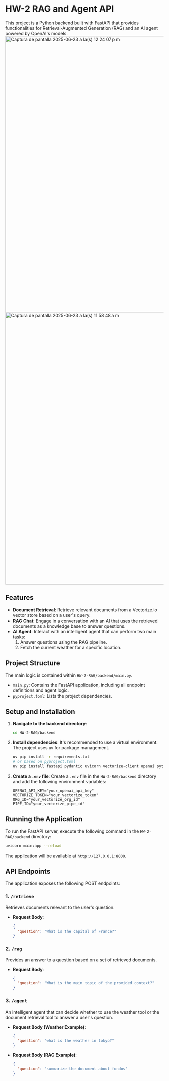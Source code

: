 # HW-2 RAG and Agent API

This project is a Python backend built with FastAPI that provides functionalities for Retrieval-Augmented Generation (RAG) and an AI agent powered by OpenAI's models.
<img width="877" alt="Captura de pantalla 2025-06-23 a la(s) 12 24 07 p m" src="https://github.com/user-attachments/assets/2be4f504-bcf0-43a7-83bf-3e4301d13d2f" />
<img width="867" alt="Captura de pantalla 2025-06-23 a la(s) 11 58 48 a m" src="https://github.com/user-attachments/assets/7568e8dc-b83a-430a-9b36-9609d793900e" />


## Features

- **Document Retrieval**: Retrieve relevant documents from a Vectorize.io vector store based on a user's query.
- **RAG Chat**: Engage in a conversation with an AI that uses the retrieved documents as a knowledge base to answer questions.
- **AI Agent**: Interact with an intelligent agent that can perform two main tasks:
    1.  Answer questions using the RAG pipeline.
    2.  Fetch the current weather for a specific location.

## Project Structure

The main logic is contained within `HW-2-RAG/backend/main.py`.

-   `main.py`: Contains the FastAPI application, including all endpoint definitions and agent logic.
-   `pyproject.toml`: Lists the project dependencies.

## Setup and Installation

1.  **Navigate to the backend directory**:
    ```bash
    cd HW-2-RAG/backend
    ```

2.  **Install dependencies**:
    It's recommended to use a virtual environment. The project uses `uv` for package management.
    ```bash
    uv pip install -r requirements.txt 
    # or based on pyproject.toml
    uv pip install fastapi pydantic uvicorn vectorize-client openai python-dotenv litellm
    ```

3.  **Create a `.env` file**:
    Create a `.env` file in the `HW-2-RAG/backend` directory and add the following environment variables:
    ```
    OPENAI_API_KEY="your_openai_api_key"
    VECTORIZE_TOKEN="your_vectorize_token"
    ORG_ID="your_vectorize_org_id"
    PIPE_ID="your_vectorize_pipe_id"
    ```

## Running the Application

To run the FastAPI server, execute the following command in the `HW-2-RAG/backend` directory:

```bash
uvicorn main:app --reload
```

The application will be available at `http://127.0.0.1:8000`.

## API Endpoints

The application exposes the following POST endpoints:

### 1. `/retrieve`

Retrieves documents relevant to the user's question.

-   **Request Body**:
    ```json
    {
      "question": "What is the capital of France?"
    }
    ```

### 2. `/rag`

Provides an answer to a question based on a set of retrieved documents.

-   **Request Body**:
    ```json
    {
      "question": "What is the main topic of the provided context?"
    }
    ```

### 3. `/agent`

An intelligent agent that can decide whether to use the weather tool or the document retrieval tool to answer a user's question.

-   **Request Body (Weather Example)**:
    ```json
    {
      "question": "what is the weather in tokyo?"
    }
    ```
-   **Request Body (RAG Example)**:
    ```json
    {
      "question": "summarize the document about fondos"
    }
    ``` 
